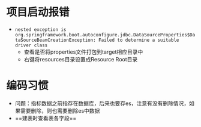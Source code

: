 # 项目启动报错

* `nested exception is org.springframework.boot.autoconfigure.jdbc.DataSourceProperties$DataSourceBeanCreationException: Failed to determine a suitable driver class`
  * 查看是否将properties文件打包到target相应目录中
  * 右键将resources目录设置成Resource Root目录



# 编码习惯

* 问题：指标数据之前指存在数据库，后来也要存es，注意有没有删除情况，如果需要删除，则也需要删除es中数据
* ==建表时查看表各字段==

